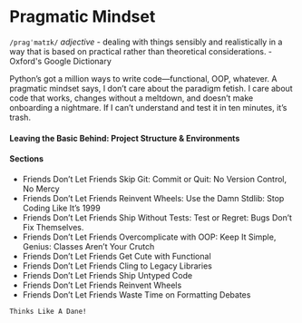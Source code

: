 # Pragmatic Mindset

`/praɡˈmatɪk/` _adjective_ - dealing with things sensibly and realistically in a
way that is based on practical rather than theoretical considerations. -
Oxford's Google Dictionary

Python’s got a million ways to write code—functional, OOP, whatever. A pragmatic
mindset says, I don’t care about the paradigm fetish. I care about code that
works, changes without a meltdown, and doesn’t make onboarding a nightmare. If I
can’t understand and test it in ten minutes, it’s trash.

#### Leaving the Basic Behind: Project Structure & Environments

#### Sections

- Friends Don’t Let Friends Skip Git: Commit or Quit: No Version Control, No
  Mercy
- Friends Don’t Let Friends Reinvent Wheels: Use the Damn Stdlib: Stop Coding
  Like It’s 1999
- Friends Don’t Let Friends Ship Without Tests: Test or Regret: Bugs Don’t Fix
  Themselves.
- Friends Don’t Let Friends Overcomplicate with OOP: Keep It Simple, Genius:
  Classes Aren’t Your Crutch
- Friends Don’t Let Friends Get Cute with Functional
- Friends Don’t Let Friends Cling to Legacy Libraries
- Friends Don’t Let Friends Ship Untyped Code
- Friends Don’t Let Friends Reinvent Wheels
- Friends Don’t Let Friends Waste Time on Formatting Debates


```{note}
Thinks Like A Dane!
```

